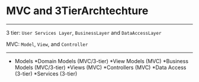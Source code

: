 # MVC and 3TierArchtechture
---

3 tier: ```User Services Layer```, ```BusinessLayer``` and ```DataAccessLayer```

MVC: ```Model```, ```View```, and ```Controller```

---
* Models
  *Domain Models (MVC/3-tier)
  *View Models (MVC)
  *Business Models (MVC/3-tier)
*Views (MVC)
*Controllers (MVC)
*Data Access (3-tier)
*Services (3-tier)
